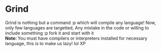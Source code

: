 # Grind
Grind is nothing but a command :p which will compile any language!
Now, only few languages are targetted,
Any mistake in the code or willing to include something :p fork it and start with it
<br>
<strong>Note: </strong> You must have compilers or interpreters installed for necessary language,
this is to make us lazy! lol XP